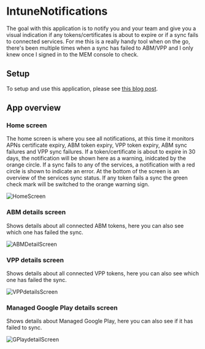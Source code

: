 # IntuneNotifications

The goal with this application is to notify you and your team and give you a visual indication if any tokens/certificates is about to expire or if a sync fails to connected services. For me this is a really handy tool when on the go, there's been multiple times when a sync has failed to ABM/VPP and I only knew once I signed in to the MEM console to check.

## Setup
To setup and use this application, please see [this blog post](https://almenscorner.io/introducing-intune-notifications-app/).

## App overview
### Home screen
The home screen is where you see all notifications, at this time it monitors APNs certificate expiry, ABM token expiry, VPP token expiry, ABM sync failures and VPP sync failures. If a token/certificate is about to expire in 30 days, the notification will be shown here as a warning, inidcated by the orange circle. If a sync fails to any of the services, a notification with a red circle is shown to indicate an error. At the bottom of the screen is an overview of the services sync status. If any token fails a sync the green check mark will be switched to the orange warning sign.

![HomeScreen](https://user-images.githubusercontent.com/78877636/131859982-b35664b9-103c-4e03-bc67-d2ba90d17067.png)

### ABM details screen
Shows details about all connected ABM tokens, here you can also see which one has failed the sync.

![ABMDetailScreen](https://user-images.githubusercontent.com/78877636/131860549-7f6ac9e0-65aa-4489-8dd7-0c1f9cf1382f.png)

### VPP details screen
Shows details about all connected VPP tokens, here you can also see which one has failed the sync.

![VPPdetailsScreen](https://user-images.githubusercontent.com/78877636/131860391-9d05f060-cc49-4741-80a0-ef9fa5cdfbb7.png)

### Managed Google Play details screen
Shows details about Managed Google Play, here you can also see if it has failed to sync.

![GPlaydetailScreen](https://user-images.githubusercontent.com/78877636/131860729-fd182fea-ef0a-4ecd-8004-7abbfdc70348.png)
